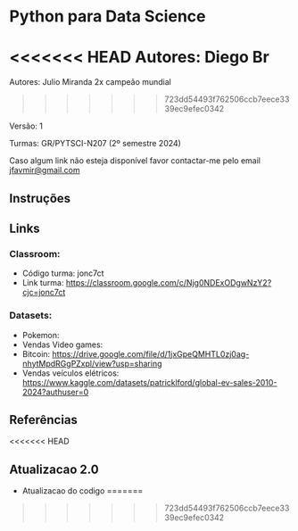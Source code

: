 # Python para Data Science
<<<<<<< HEAD
Autores: Diego Br
=======
Autores: Julio Miranda 2x campeão mundial
>>>>>>> 723dd54493f762506ccb7eece3339ec9efec0342

Versão: 1

Turmas: GR/PYTSCI-N207 (2º semestre 2024)

Caso algum link não esteja disponível favor contactar-me pelo email jfavmir@gmail.com

## Instruções
## Links
### Classroom:
 * Código turma: jonc7ct
 * Link turma: https://classroom.google.com/c/Njg0NDExODgwNzY2?cjc=jonc7ct
### Datasets:
 * Pokemon:
 * Vendas Video games:
 * Bitcoin: https://drive.google.com/file/d/1jxGpeQMHTL0zj0ag-nhytMpdRGgPZxpl/view?usp=sharing
 * Vendas veículos elétricos: https://www.kaggle.com/datasets/patricklford/global-ev-sales-2010-2024?authuser=0
## Referências
<<<<<<< HEAD

## Atualizacao 2.0

* Atualizacao do codigo 
=======
>>>>>>> 723dd54493f762506ccb7eece3339ec9efec0342
